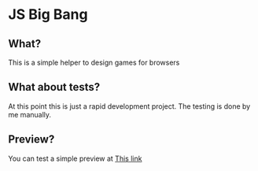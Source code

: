 # JS Big Bang

## What?

This is a simple helper to design games for browsers

## What about tests?

At this point this is just a rapid development project. The testing is done by me manually.

## Preview?

You can test a simple preview at [This link](https://stefanovazzocell.github.io/JSBigBang/src/draw.html)
